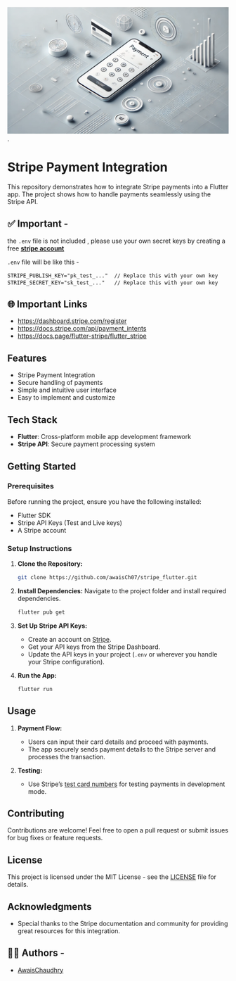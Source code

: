 ![STRIPE-PAYMENT2](https://raw.githubusercontent.com/awaisCh07/stripe_flutter/refs/heads/main/assets/image.webp).
# Stripe Payment Integration

This repository demonstrates how to integrate Stripe payments into a Flutter app. The project shows how to handle payments seamlessly using the Stripe API.

## ✅ Important -
the `.env` file is not included , please use your own secret keys by creating a free [**stripe account**](https://dashboard.stripe.com/register)

`.env` file will be like this - 
```.env
STRIPE_PUBLISH_KEY="pk_test_..."  // Replace this with your own key
STRIPE_SECRET_KEY="sk_test_..."   // Replace this with your own key
```

## 🌐 Important Links
- https://dashboard.stripe.com/register
- https://docs.stripe.com/api/payment_intents
- https://docs.page/flutter-stripe/flutter_stripe

## Features

- Stripe Payment Integration
- Secure handling of payments
- Simple and intuitive user interface
- Easy to implement and customize

## Tech Stack

- **Flutter**: Cross-platform mobile app development framework
- **Stripe API**: Secure payment processing system

## Getting Started

### Prerequisites

Before running the project, ensure you have the following installed:

- Flutter SDK
- Stripe API Keys (Test and Live keys)
- A Stripe account

### Setup Instructions

1. **Clone the Repository:**
    ```bash
    git clone https://github.com/awaisCh07/stripe_flutter.git
    ```
   
2. **Install Dependencies:**
    Navigate to the project folder and install required dependencies.
    ```bash
    flutter pub get
    ```

3. **Set Up Stripe API Keys:**
    - Create an account on [Stripe](https://stripe.com/).
    - Get your API keys from the Stripe Dashboard.
    - Update the API keys in your project (`.env` or wherever you handle your Stripe configuration).

4. **Run the App:**
    ```bash
    flutter run
    ```

## Usage

1. **Payment Flow:**
   - Users can input their card details and proceed with payments.
   - The app securely sends payment details to the Stripe server and processes the transaction.
   
2. **Testing:**
   - Use Stripe’s [test card numbers](https://stripe.com/docs/testing) for testing payments in development mode.


## Contributing

Contributions are welcome! Feel free to open a pull request or submit issues for bug fixes or feature requests.

## License

This project is licensed under the MIT License - see the [LICENSE](LICENSE) file for details.

## Acknowledgments

- Special thanks to the Stripe documentation and community for providing great resources for this integration.


## 👩‍💻 Authors -
- [AwaisChaudhry](https://github.com/awaisCh07)
